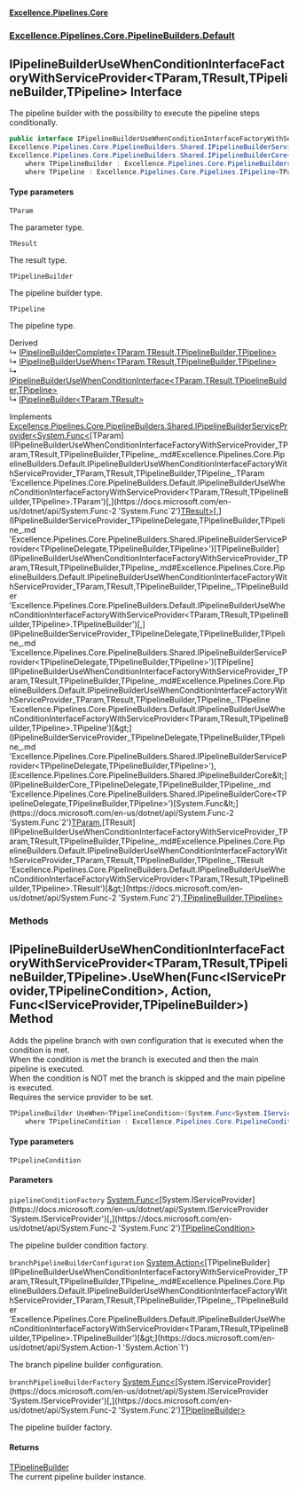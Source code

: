 #### [Excellence.Pipelines.Core](Excellence.Pipelines.md 'Excellence.Pipelines')
### [Excellence.Pipelines.Core.PipelineBuilders.Default](Excellence.Pipelines.md#Excellence.Pipelines.Core.PipelineBuilders.Default 'Excellence.Pipelines.Core.PipelineBuilders.Default')

## IPipelineBuilderUseWhenConditionInterfaceFactoryWithServiceProvider<TParam,TResult,TPipelineBuilder,TPipeline> Interface

The pipeline builder with the possibility to execute the pipeline steps conditionally.

```csharp
public interface IPipelineBuilderUseWhenConditionInterfaceFactoryWithServiceProvider<TParam,TResult,TPipelineBuilder,out TPipeline> :
Excellence.Pipelines.Core.PipelineBuilders.Shared.IPipelineBuilderServiceProvider<System.Func<TParam, TResult>, TPipelineBuilder, TPipeline>,
Excellence.Pipelines.Core.PipelineBuilders.Shared.IPipelineBuilderCore<System.Func<TParam, TResult>, TPipelineBuilder, TPipeline>
    where TPipelineBuilder : Excellence.Pipelines.Core.PipelineBuilders.Default.IPipelineBuilderUseWhenConditionInterfaceFactoryWithServiceProvider<TParam, TResult, TPipelineBuilder, TPipeline>
    where TPipeline : Excellence.Pipelines.Core.Pipelines.IPipeline<TParam, TResult>
```
#### Type parameters

<a name='Excellence.Pipelines.Core.PipelineBuilders.Default.IPipelineBuilderUseWhenConditionInterfaceFactoryWithServiceProvider_TParam,TResult,TPipelineBuilder,TPipeline_.TParam'></a>

`TParam`

The parameter type.

<a name='Excellence.Pipelines.Core.PipelineBuilders.Default.IPipelineBuilderUseWhenConditionInterfaceFactoryWithServiceProvider_TParam,TResult,TPipelineBuilder,TPipeline_.TResult'></a>

`TResult`

The result type.

<a name='Excellence.Pipelines.Core.PipelineBuilders.Default.IPipelineBuilderUseWhenConditionInterfaceFactoryWithServiceProvider_TParam,TResult,TPipelineBuilder,TPipeline_.TPipelineBuilder'></a>

`TPipelineBuilder`

The pipeline builder type.

<a name='Excellence.Pipelines.Core.PipelineBuilders.Default.IPipelineBuilderUseWhenConditionInterfaceFactoryWithServiceProvider_TParam,TResult,TPipelineBuilder,TPipeline_.TPipeline'></a>

`TPipeline`

The pipeline type.

Derived  
&#8627; [IPipelineBuilderComplete&lt;TParam,TResult,TPipelineBuilder,TPipeline&gt;](IPipelineBuilderComplete_TParam,TResult,TPipelineBuilder,TPipeline_.md 'Excellence.Pipelines.Core.PipelineBuilders.Default.IPipelineBuilderComplete<TParam,TResult,TPipelineBuilder,TPipeline>')  
&#8627; [IPipelineBuilderUseWhen&lt;TParam,TResult,TPipelineBuilder,TPipeline&gt;](IPipelineBuilderUseWhen_TParam,TResult,TPipelineBuilder,TPipeline_.md 'Excellence.Pipelines.Core.PipelineBuilders.Default.IPipelineBuilderUseWhen<TParam,TResult,TPipelineBuilder,TPipeline>')  
&#8627; [IPipelineBuilderUseWhenConditionInterface&lt;TParam,TResult,TPipelineBuilder,TPipeline&gt;](IPipelineBuilderUseWhenConditionInterface_TParam,TResult,TPipelineBuilder,TPipeline_.md 'Excellence.Pipelines.Core.PipelineBuilders.Default.IPipelineBuilderUseWhenConditionInterface<TParam,TResult,TPipelineBuilder,TPipeline>')  
&#8627; [IPipelineBuilder&lt;TParam,TResult&gt;](IPipelineBuilder_TParam,TResult_.md 'Excellence.Pipelines.Core.PipelineBuilders.IPipelineBuilder<TParam,TResult>')

Implements [Excellence.Pipelines.Core.PipelineBuilders.Shared.IPipelineBuilderServiceProvider&lt;](IPipelineBuilderServiceProvider_TPipelineDelegate,TPipelineBuilder,TPipeline_.md 'Excellence.Pipelines.Core.PipelineBuilders.Shared.IPipelineBuilderServiceProvider<TPipelineDelegate,TPipelineBuilder,TPipeline>')[System.Func&lt;](https://docs.microsoft.com/en-us/dotnet/api/System.Func-2 'System.Func`2')[TParam](IPipelineBuilderUseWhenConditionInterfaceFactoryWithServiceProvider_TParam,TResult,TPipelineBuilder,TPipeline_.md#Excellence.Pipelines.Core.PipelineBuilders.Default.IPipelineBuilderUseWhenConditionInterfaceFactoryWithServiceProvider_TParam,TResult,TPipelineBuilder,TPipeline_.TParam 'Excellence.Pipelines.Core.PipelineBuilders.Default.IPipelineBuilderUseWhenConditionInterfaceFactoryWithServiceProvider<TParam,TResult,TPipelineBuilder,TPipeline>.TParam')[,](https://docs.microsoft.com/en-us/dotnet/api/System.Func-2 'System.Func`2')[TResult](IPipelineBuilderUseWhenConditionInterfaceFactoryWithServiceProvider_TParam,TResult,TPipelineBuilder,TPipeline_.md#Excellence.Pipelines.Core.PipelineBuilders.Default.IPipelineBuilderUseWhenConditionInterfaceFactoryWithServiceProvider_TParam,TResult,TPipelineBuilder,TPipeline_.TResult 'Excellence.Pipelines.Core.PipelineBuilders.Default.IPipelineBuilderUseWhenConditionInterfaceFactoryWithServiceProvider<TParam,TResult,TPipelineBuilder,TPipeline>.TResult')[&gt;](https://docs.microsoft.com/en-us/dotnet/api/System.Func-2 'System.Func`2')[,](IPipelineBuilderServiceProvider_TPipelineDelegate,TPipelineBuilder,TPipeline_.md 'Excellence.Pipelines.Core.PipelineBuilders.Shared.IPipelineBuilderServiceProvider<TPipelineDelegate,TPipelineBuilder,TPipeline>')[TPipelineBuilder](IPipelineBuilderUseWhenConditionInterfaceFactoryWithServiceProvider_TParam,TResult,TPipelineBuilder,TPipeline_.md#Excellence.Pipelines.Core.PipelineBuilders.Default.IPipelineBuilderUseWhenConditionInterfaceFactoryWithServiceProvider_TParam,TResult,TPipelineBuilder,TPipeline_.TPipelineBuilder 'Excellence.Pipelines.Core.PipelineBuilders.Default.IPipelineBuilderUseWhenConditionInterfaceFactoryWithServiceProvider<TParam,TResult,TPipelineBuilder,TPipeline>.TPipelineBuilder')[,](IPipelineBuilderServiceProvider_TPipelineDelegate,TPipelineBuilder,TPipeline_.md 'Excellence.Pipelines.Core.PipelineBuilders.Shared.IPipelineBuilderServiceProvider<TPipelineDelegate,TPipelineBuilder,TPipeline>')[TPipeline](IPipelineBuilderUseWhenConditionInterfaceFactoryWithServiceProvider_TParam,TResult,TPipelineBuilder,TPipeline_.md#Excellence.Pipelines.Core.PipelineBuilders.Default.IPipelineBuilderUseWhenConditionInterfaceFactoryWithServiceProvider_TParam,TResult,TPipelineBuilder,TPipeline_.TPipeline 'Excellence.Pipelines.Core.PipelineBuilders.Default.IPipelineBuilderUseWhenConditionInterfaceFactoryWithServiceProvider<TParam,TResult,TPipelineBuilder,TPipeline>.TPipeline')[&gt;](IPipelineBuilderServiceProvider_TPipelineDelegate,TPipelineBuilder,TPipeline_.md 'Excellence.Pipelines.Core.PipelineBuilders.Shared.IPipelineBuilderServiceProvider<TPipelineDelegate,TPipelineBuilder,TPipeline>'), [Excellence.Pipelines.Core.PipelineBuilders.Shared.IPipelineBuilderCore&lt;](IPipelineBuilderCore_TPipelineDelegate,TPipelineBuilder,TPipeline_.md 'Excellence.Pipelines.Core.PipelineBuilders.Shared.IPipelineBuilderCore<TPipelineDelegate,TPipelineBuilder,TPipeline>')[System.Func&lt;](https://docs.microsoft.com/en-us/dotnet/api/System.Func-2 'System.Func`2')[TParam](IPipelineBuilderUseWhenConditionInterfaceFactoryWithServiceProvider_TParam,TResult,TPipelineBuilder,TPipeline_.md#Excellence.Pipelines.Core.PipelineBuilders.Default.IPipelineBuilderUseWhenConditionInterfaceFactoryWithServiceProvider_TParam,TResult,TPipelineBuilder,TPipeline_.TParam 'Excellence.Pipelines.Core.PipelineBuilders.Default.IPipelineBuilderUseWhenConditionInterfaceFactoryWithServiceProvider<TParam,TResult,TPipelineBuilder,TPipeline>.TParam')[,](https://docs.microsoft.com/en-us/dotnet/api/System.Func-2 'System.Func`2')[TResult](IPipelineBuilderUseWhenConditionInterfaceFactoryWithServiceProvider_TParam,TResult,TPipelineBuilder,TPipeline_.md#Excellence.Pipelines.Core.PipelineBuilders.Default.IPipelineBuilderUseWhenConditionInterfaceFactoryWithServiceProvider_TParam,TResult,TPipelineBuilder,TPipeline_.TResult 'Excellence.Pipelines.Core.PipelineBuilders.Default.IPipelineBuilderUseWhenConditionInterfaceFactoryWithServiceProvider<TParam,TResult,TPipelineBuilder,TPipeline>.TResult')[&gt;](https://docs.microsoft.com/en-us/dotnet/api/System.Func-2 'System.Func`2')[,](IPipelineBuilderCore_TPipelineDelegate,TPipelineBuilder,TPipeline_.md 'Excellence.Pipelines.Core.PipelineBuilders.Shared.IPipelineBuilderCore<TPipelineDelegate,TPipelineBuilder,TPipeline>')[TPipelineBuilder](IPipelineBuilderUseWhenConditionInterfaceFactoryWithServiceProvider_TParam,TResult,TPipelineBuilder,TPipeline_.md#Excellence.Pipelines.Core.PipelineBuilders.Default.IPipelineBuilderUseWhenConditionInterfaceFactoryWithServiceProvider_TParam,TResult,TPipelineBuilder,TPipeline_.TPipelineBuilder 'Excellence.Pipelines.Core.PipelineBuilders.Default.IPipelineBuilderUseWhenConditionInterfaceFactoryWithServiceProvider<TParam,TResult,TPipelineBuilder,TPipeline>.TPipelineBuilder')[,](IPipelineBuilderCore_TPipelineDelegate,TPipelineBuilder,TPipeline_.md 'Excellence.Pipelines.Core.PipelineBuilders.Shared.IPipelineBuilderCore<TPipelineDelegate,TPipelineBuilder,TPipeline>')[TPipeline](IPipelineBuilderUseWhenConditionInterfaceFactoryWithServiceProvider_TParam,TResult,TPipelineBuilder,TPipeline_.md#Excellence.Pipelines.Core.PipelineBuilders.Default.IPipelineBuilderUseWhenConditionInterfaceFactoryWithServiceProvider_TParam,TResult,TPipelineBuilder,TPipeline_.TPipeline 'Excellence.Pipelines.Core.PipelineBuilders.Default.IPipelineBuilderUseWhenConditionInterfaceFactoryWithServiceProvider<TParam,TResult,TPipelineBuilder,TPipeline>.TPipeline')[&gt;](IPipelineBuilderCore_TPipelineDelegate,TPipelineBuilder,TPipeline_.md 'Excellence.Pipelines.Core.PipelineBuilders.Shared.IPipelineBuilderCore<TPipelineDelegate,TPipelineBuilder,TPipeline>')
### Methods

<a name='Excellence.Pipelines.Core.PipelineBuilders.Default.IPipelineBuilderUseWhenConditionInterfaceFactoryWithServiceProvider_TParam,TResult,TPipelineBuilder,TPipeline_.UseWhen_TPipelineCondition_(System.Func_System.IServiceProvider,TPipelineCondition_,System.Action_TPipelineBuilder_,System.Func_System.IServiceProvider,TPipelineBuilder_)'></a>

## IPipelineBuilderUseWhenConditionInterfaceFactoryWithServiceProvider<TParam,TResult,TPipelineBuilder,TPipeline>.UseWhen<TPipelineCondition>(Func<IServiceProvider,TPipelineCondition>, Action<TPipelineBuilder>, Func<IServiceProvider,TPipelineBuilder>) Method

Adds the pipeline branch with own configuration that is executed when the condition is met.  
When the condition is met the branch is executed and then the main pipeline is executed.  
When the condition is NOT met the branch is skipped and the main pipeline is executed.  
Requires the service provider to be set.

```csharp
TPipelineBuilder UseWhen<TPipelineCondition>(System.Func<System.IServiceProvider,TPipelineCondition> pipelineConditionFactory, System.Action<TPipelineBuilder> branchPipelineBuilderConfiguration, System.Func<System.IServiceProvider,TPipelineBuilder> branchPipelineBuilderFactory)
    where TPipelineCondition : Excellence.Pipelines.Core.PipelineConditions.IPipelineCondition<TParam>;
```
#### Type parameters

<a name='Excellence.Pipelines.Core.PipelineBuilders.Default.IPipelineBuilderUseWhenConditionInterfaceFactoryWithServiceProvider_TParam,TResult,TPipelineBuilder,TPipeline_.UseWhen_TPipelineCondition_(System.Func_System.IServiceProvider,TPipelineCondition_,System.Action_TPipelineBuilder_,System.Func_System.IServiceProvider,TPipelineBuilder_).TPipelineCondition'></a>

`TPipelineCondition`
#### Parameters

<a name='Excellence.Pipelines.Core.PipelineBuilders.Default.IPipelineBuilderUseWhenConditionInterfaceFactoryWithServiceProvider_TParam,TResult,TPipelineBuilder,TPipeline_.UseWhen_TPipelineCondition_(System.Func_System.IServiceProvider,TPipelineCondition_,System.Action_TPipelineBuilder_,System.Func_System.IServiceProvider,TPipelineBuilder_).pipelineConditionFactory'></a>

`pipelineConditionFactory` [System.Func&lt;](https://docs.microsoft.com/en-us/dotnet/api/System.Func-2 'System.Func`2')[System.IServiceProvider](https://docs.microsoft.com/en-us/dotnet/api/System.IServiceProvider 'System.IServiceProvider')[,](https://docs.microsoft.com/en-us/dotnet/api/System.Func-2 'System.Func`2')[TPipelineCondition](IPipelineBuilderUseWhenConditionInterfaceFactoryWithServiceProvider_TParam,TResult,TPipelineBuilder,TPipeline_.md#Excellence.Pipelines.Core.PipelineBuilders.Default.IPipelineBuilderUseWhenConditionInterfaceFactoryWithServiceProvider_TParam,TResult,TPipelineBuilder,TPipeline_.UseWhen_TPipelineCondition_(System.Func_System.IServiceProvider,TPipelineCondition_,System.Action_TPipelineBuilder_,System.Func_System.IServiceProvider,TPipelineBuilder_).TPipelineCondition 'Excellence.Pipelines.Core.PipelineBuilders.Default.IPipelineBuilderUseWhenConditionInterfaceFactoryWithServiceProvider<TParam,TResult,TPipelineBuilder,TPipeline>.UseWhen<TPipelineCondition>(System.Func<System.IServiceProvider,TPipelineCondition>, System.Action<TPipelineBuilder>, System.Func<System.IServiceProvider,TPipelineBuilder>).TPipelineCondition')[&gt;](https://docs.microsoft.com/en-us/dotnet/api/System.Func-2 'System.Func`2')

The pipeline builder condition factory.

<a name='Excellence.Pipelines.Core.PipelineBuilders.Default.IPipelineBuilderUseWhenConditionInterfaceFactoryWithServiceProvider_TParam,TResult,TPipelineBuilder,TPipeline_.UseWhen_TPipelineCondition_(System.Func_System.IServiceProvider,TPipelineCondition_,System.Action_TPipelineBuilder_,System.Func_System.IServiceProvider,TPipelineBuilder_).branchPipelineBuilderConfiguration'></a>

`branchPipelineBuilderConfiguration` [System.Action&lt;](https://docs.microsoft.com/en-us/dotnet/api/System.Action-1 'System.Action`1')[TPipelineBuilder](IPipelineBuilderUseWhenConditionInterfaceFactoryWithServiceProvider_TParam,TResult,TPipelineBuilder,TPipeline_.md#Excellence.Pipelines.Core.PipelineBuilders.Default.IPipelineBuilderUseWhenConditionInterfaceFactoryWithServiceProvider_TParam,TResult,TPipelineBuilder,TPipeline_.TPipelineBuilder 'Excellence.Pipelines.Core.PipelineBuilders.Default.IPipelineBuilderUseWhenConditionInterfaceFactoryWithServiceProvider<TParam,TResult,TPipelineBuilder,TPipeline>.TPipelineBuilder')[&gt;](https://docs.microsoft.com/en-us/dotnet/api/System.Action-1 'System.Action`1')

The branch pipeline builder configuration.

<a name='Excellence.Pipelines.Core.PipelineBuilders.Default.IPipelineBuilderUseWhenConditionInterfaceFactoryWithServiceProvider_TParam,TResult,TPipelineBuilder,TPipeline_.UseWhen_TPipelineCondition_(System.Func_System.IServiceProvider,TPipelineCondition_,System.Action_TPipelineBuilder_,System.Func_System.IServiceProvider,TPipelineBuilder_).branchPipelineBuilderFactory'></a>

`branchPipelineBuilderFactory` [System.Func&lt;](https://docs.microsoft.com/en-us/dotnet/api/System.Func-2 'System.Func`2')[System.IServiceProvider](https://docs.microsoft.com/en-us/dotnet/api/System.IServiceProvider 'System.IServiceProvider')[,](https://docs.microsoft.com/en-us/dotnet/api/System.Func-2 'System.Func`2')[TPipelineBuilder](IPipelineBuilderUseWhenConditionInterfaceFactoryWithServiceProvider_TParam,TResult,TPipelineBuilder,TPipeline_.md#Excellence.Pipelines.Core.PipelineBuilders.Default.IPipelineBuilderUseWhenConditionInterfaceFactoryWithServiceProvider_TParam,TResult,TPipelineBuilder,TPipeline_.TPipelineBuilder 'Excellence.Pipelines.Core.PipelineBuilders.Default.IPipelineBuilderUseWhenConditionInterfaceFactoryWithServiceProvider<TParam,TResult,TPipelineBuilder,TPipeline>.TPipelineBuilder')[&gt;](https://docs.microsoft.com/en-us/dotnet/api/System.Func-2 'System.Func`2')

The pipeline builder factory.

#### Returns
[TPipelineBuilder](IPipelineBuilderUseWhenConditionInterfaceFactoryWithServiceProvider_TParam,TResult,TPipelineBuilder,TPipeline_.md#Excellence.Pipelines.Core.PipelineBuilders.Default.IPipelineBuilderUseWhenConditionInterfaceFactoryWithServiceProvider_TParam,TResult,TPipelineBuilder,TPipeline_.TPipelineBuilder 'Excellence.Pipelines.Core.PipelineBuilders.Default.IPipelineBuilderUseWhenConditionInterfaceFactoryWithServiceProvider<TParam,TResult,TPipelineBuilder,TPipeline>.TPipelineBuilder')  
The current pipeline builder instance.